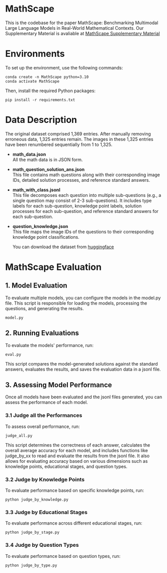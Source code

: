 # MathScape
This is the codebase for the paper MathScape: Benchmarking Multimodal Large Language Models in Real-World Mathematical Contexts. Our Supplementary Material is avaliable at [MathScape Supplementary Material](https://github.com/PKU-Baichuan-MLSystemLab/MathScape/blob/main/Supplementary_file/MathScape_MM_Dataset_Appendix.pdf)



# Environments
To set up the environment, use the following commands:
```Shell
conda create -n MathScape python=3.10
conda activate MathScape
```
Then, install the required Python packages:
```Shell
pip install -r requirements.txt
```

# Data Description

The original dataset comprised 1,369 entries. After manually removing erroneous data, 1,325 entries remain. The images in these 1,325 entries have been renumbered sequentially from 1 to 1,325.

- **math_data.json**  
  All the math data is in JSON form.
  
- **math_question_solution_ans.json**  
  This file contains math questions along with their corresponding image IDs, detailed solution processes, and reference standard answers.

- **math_with_class.jsonl**  
  This file decomposes each question into multiple sub-questions (e.g., a single question may consist of 2-3 sub-questions). It includes type labels for each sub-question, knowledge point labels, solution processes for each sub-question, and reference standard answers for each sub-question.

- **question_knowledge.json**  
  This file maps the image IDs of the questions to their corresponding knowledge point classifications.

  You can download the dataset from [huggingface](https://huggingface.co/datasets/lhpku20010120/MathScape)

# MathScape Evaluation

## 1. Model Evaluation
To evaluate multiple models, you can configure the models in the model.py file. This script is responsible for loading the models, processing the questions, and generating the results.
```Shell
model.py
```

## 2. Running Evaluations
To evaluate the models' performance, run:
```Shell
eval.py
```
This script compares the model-generated solutions against the standard answers, evaluates the results, and saves the evaluation data in a jsonl file.

## 3. Assessing Model Performance
Once all models have been evaluated and the jsonl files generated, you can assess the performance of each model.
### 3.1 Judge all the Performances
To assess overall performance, run:
```Shell
judge_all.py
```
This script determines the correctness of each answer, calculates the overall average accuracy for each model, and includes functions like judge_by_xx to read and evaluate the results from the jsonl file. It also allows for evaluating accuracy based on various dimensions such as knowledge points, educational stages, and question types.
### 3.2 Judge by Knowledge Points
To evaluate performance based on specific knowledge points, run:
```Shell
python judge_by_knowledge.py
```

### 3.3 Judge by Educational Stages
To evaluate performance across different educational stages, run:
```Shell
python judge_by_stage.py
```
### 3.4 Judge by Question Types
To evaluate performance based on question types, run:
```
python judge_by_type.py
```


